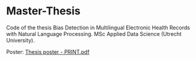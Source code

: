 # Master-Thesis
Code of the thesis Bias Detection in Multilingual Electronic Health Records with Natural Language Processing.
MSc Applied Data Science (Utrecht University).

Poster:
[Thesis poster - PRINT.pdf](https://github.com/user-attachments/files/15993884/Thesis.poster.-.PRINT.pdf)
